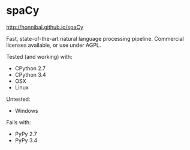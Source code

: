 spaCy
=====


http://honnibal.github.io/spaCy

Fast, state-of-the-art natural language processing pipeline. Commercial licenses available, or use under AGPL.

Tested (and working) with:

* CPython 2.7
* CPython 3.4
* OSX
* Linux 

Untested:

* Windows

Fails with:

* PyPy 2.7
* PyPy 3.4

